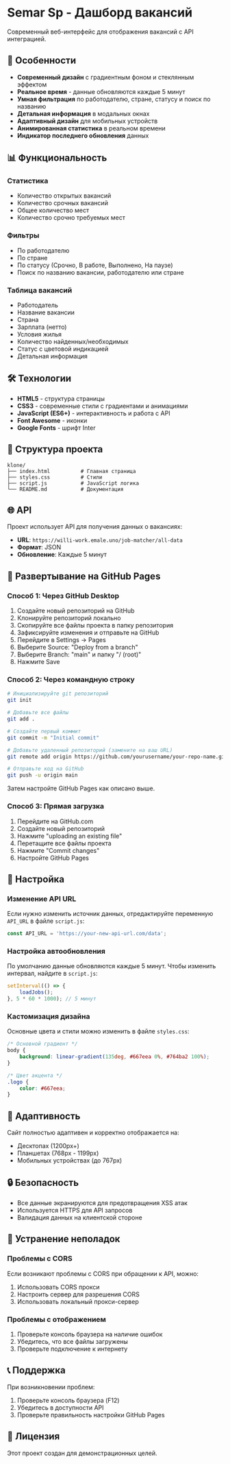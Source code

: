 # Semar Sp - Дашборд вакансий

Современный веб-интерфейс для отображения вакансий с API интеграцией.

## 🚀 Особенности

- **Современный дизайн** с градиентным фоном и стеклянным эффектом
- **Реальное время** - данные обновляются каждые 5 минут
- **Умная фильтрация** по работодателю, стране, статусу и поиск по названию
- **Детальная информация** в модальных окнах
- **Адаптивный дизайн** для мобильных устройств
- **Анимированная статистика** в реальном времени
- **Индикатор последнего обновления** данных

## 📊 Функциональность

### Статистика
- Количество открытых вакансий
- Количество срочных вакансий  
- Общее количество мест
- Количество срочно требуемых мест

### Фильтры
- По работодателю
- По стране
- По статусу (Срочно, В работе, Выполнено, На паузе)
- Поиск по названию вакансии, работодателю или стране

### Таблица вакансий
- Работодатель
- Название вакансии
- Страна
- Зарплата (нетто)
- Условия жилья
- Количество найденных/необходимых
- Статус с цветовой индикацией
- Детальная информация

## 🛠 Технологии

- **HTML5** - структура страницы
- **CSS3** - современные стили с градиентами и анимациями
- **JavaScript (ES6+)** - интерактивность и работа с API
- **Font Awesome** - иконки
- **Google Fonts** - шрифт Inter

## 📁 Структура проекта

```
klone/
├── index.html          # Главная страница
├── styles.css          # Стили
├── script.js           # JavaScript логика
└── README.md           # Документация
```

## 🌐 API

Проект использует API для получения данных о вакансиях:
- **URL**: `https://willi-work.emale.uno/job-matcher/all-data`
- **Формат**: JSON
- **Обновление**: Каждые 5 минут

## 🚀 Развертывание на GitHub Pages

### Способ 1: Через GitHub Desktop

1. Создайте новый репозиторий на GitHub
2. Клонируйте репозиторий локально
3. Скопируйте все файлы проекта в папку репозитория
4. Зафиксируйте изменения и отправьте на GitHub
5. Перейдите в Settings → Pages
6. Выберите Source: "Deploy from a branch"
7. Выберите Branch: "main" и папку "/ (root)"
8. Нажмите Save

### Способ 2: Через командную строку

```bash
# Инициализируйте git репозиторий
git init

# Добавьте все файлы
git add .

# Создайте первый коммит
git commit -m "Initial commit"

# Добавьте удаленный репозиторий (замените на ваш URL)
git remote add origin https://github.com/yourusername/your-repo-name.git

# Отправьте код на GitHub
git push -u origin main
```

Затем настройте GitHub Pages как описано выше.

### Способ 3: Прямая загрузка

1. Перейдите на GitHub.com
2. Создайте новый репозиторий
3. Нажмите "uploading an existing file"
4. Перетащите все файлы проекта
5. Нажмите "Commit changes"
6. Настройте GitHub Pages

## 🔧 Настройка

### Изменение API URL

Если нужно изменить источник данных, отредактируйте переменную `API_URL` в файле `script.js`:

```javascript
const API_URL = 'https://your-new-api-url.com/data';
```

### Настройка автообновления

По умолчанию данные обновляются каждые 5 минут. Чтобы изменить интервал, найдите в `script.js`:

```javascript
setInterval(() => {
    loadJobs();
}, 5 * 60 * 1000); // 5 минут
```

### Кастомизация дизайна

Основные цвета и стили можно изменить в файле `styles.css`:

```css
/* Основной градиент */
body {
    background: linear-gradient(135deg, #667eea 0%, #764ba2 100%);
}

/* Цвет акцента */
.logo {
    color: #667eea;
}
```

## 📱 Адаптивность

Сайт полностью адаптивен и корректно отображается на:
- Десктопах (1200px+)
- Планшетах (768px - 1199px)
- Мобильных устройствах (до 767px)

## 🔒 Безопасность

- Все данные экранируются для предотвращения XSS атак
- Используется HTTPS для API запросов
- Валидация данных на клиентской стороне

## 🐛 Устранение неполадок

### Проблемы с CORS

Если возникают проблемы с CORS при обращении к API, можно:
1. Использовать CORS прокси
2. Настроить сервер для разрешения CORS
3. Использовать локальный прокси-сервер

### Проблемы с отображением

1. Проверьте консоль браузера на наличие ошибок
2. Убедитесь, что все файлы загружены
3. Проверьте подключение к интернету

## 📞 Поддержка

При возникновении проблем:
1. Проверьте консоль браузера (F12)
2. Убедитесь в доступности API
3. Проверьте правильность настройки GitHub Pages

## 📄 Лицензия

Этот проект создан для демонстрационных целей. 